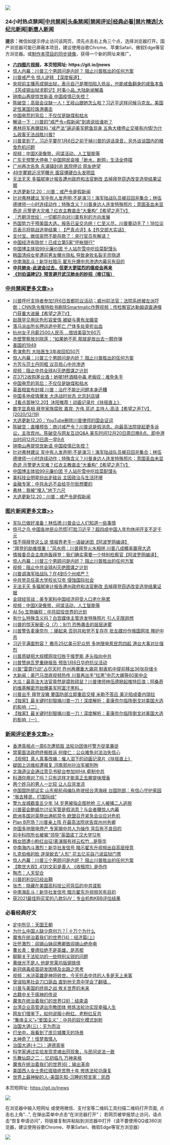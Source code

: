 ![](https://raw.githubusercontent.com/fqnews/bnews/master/64photo/fqnews-qr.jpg)

<div id="tt">
<h3>24小时热点禁闻|<a href="#%E4%B8%AD%E5%85%B1%E7%A6%81%E9%97%BB%E6%9B%B4%E5%A4%9A%E6%96%87%E7%AB%A0">中共禁闻</a>|<a href="#%E5%9B%BE%E7%89%87%E6%96%B0%E9%97%BB%E6%9B%B4%E5%A4%9A%E6%96%87%E7%AB%A0">头条禁闻</a>|<a href="#%E6%96%B0%E9%97%BB%E8%AF%84%E8%AE%BA%E6%9B%B4%E5%A4%9A%E6%96%87%E7%AB%A0">禁闻评论|<a href="#%E5%BF%85%E7%9C%8B%E7%BB%8F%E5%85%B8%E5%A5%BD%E6%96%87">经典必看|<a href="/video.md#%E7%A6%81%E7%89%87%E7%B2%BE%E9%80%89">禁片精选</a>|<a href="https://github.com/fqnews/djy/blob/master/gb/nf1351518.md#1">大纪元新闻</a>|<a href="https://github.com/fqnews/ntdtv/blob/master/gb/prog204.md#1">新唐人新闻</a></h3>
<div><b>提示：</b>微信如提示停止访问该网页，须先点击右上角三个点，选择浏览器打开。国产浏览器可能已屏蔽本项目，建议使用谷歌Chrome、苹果Safari、微软Edge等官方浏览器。或<a href="https://github.com/fqnews/bnews/blob/master/%E5%88%B6%E4%BD%9Cgit%E7%A6%81%E9%97%BB%E9%95%9C%E5%83%8F.md">制作本项目的同步镜像</a>，获得一个新的网址来推广。</div>
<ul>
<li><b><a href="http://d1.bdrive.tk/64.mp4" target="_blank">六四图片视频</a>，本页短网址: https://git.io/jnews</b></li>
<li><a href="/comments/20201221/1451894.md">惊人内幕：川普三个男顾问是内奸？ 阻止川普胜出的任何方案</a></li>
<li><a href="/cnnews/20201221/1451802.md">川普戒严令 惊人逆转 【深度报道】</a></li>
<li><a href="/bannedvideo/20201220/1451626.md">央视前主播芮成钢出狱，表示自己是哪怕陷入低谷，也能咸鱼翻身的咸鱼本鱼【芮成钢出狱求职记】时事小品_大陆新闻解毒</a></li>
<li><a href="/cbnews/20201221/1451840.md">钟南山再提惊世新语 中国疫情已失控？</a></li>
<li><a href="/cbnews/20201220/1451703.md">陈破空：高层会议缺一人！王岐山跟她怎么啦？习近平这样问候马克龙。美国定性某国珍珠港袭击</a></li>
<li><a href="/cbnews/20201221/1451927.md">中国电荒的背后：不仅仅是缺煤和枯水</a></li>
<li><a href="/ssgc/20201220/1451728.md">解读一下：川普的“戒严令=假新闻”到底说给谁听？</a></li>
<li><a href="/bannedvideo/20201220/1451718.md">弗林将军再爆猛料,“戒严法”逼迫美军鳄鱼现身,五角大楼停止交接有内情!为什么政客无法战胜川普?</a></li>
<li><a href="/bannedvideo/20201221/1452077.md">川普拿到了，习近平要在1月6日之前干掉川普的讲话录音，另外谈谈国内的粮食危机问题</a></li>
<li><a href="/comments/20201220/1451654.md">视频：中国X录像带，间谍活动，人工智能等</a></li>
<li><a href="/cnnews/20201221/1451921.md">广东无预警大停电？中国网民哀嚎「断水、断网」生活全停摆</a></li>
<li><a href="/cnnews/20201221/1451825.md">广州再次告急 东涌镇封闭 医院停诊 网友绝望</a></li>
<li><a href="/yule/20201221/1451816.md">49岁瞿颖近况罕曝光 面容僵硬白头发明显</a></li>
<li><a href="/topimagenews/20201221/1451863.md">无法无天 多猫腻审计报告遭州政府和法官删改 去掉拜登窃选改变选举结果证据</a></li>
<li><a href="/cbnews/20201220/1451735.md">大选更新12.20：川普：戒严令是假新闻</a></li>
<li><a href="/cbnews/20201221/1451834.md">针对弗林建议  军中有人发声明;不是演习！海军陆战队员被召回并集合；林伍德律师一小时连续动作；特殊含义？川普身边人连发特殊照片；意国圣血未显奇迹 示警更大灾难？红衣主教直击“大重构”【希望之声TV】</a></li>
<li><a href="/ssgc/20201221/1451859.md">〖兲朝浮世绘〗一切都在向对川普有利的方向发展</a></li>
<li><a href="/bannedvideo/20201220/1451625.md">外国势力干预美国大选，报告已呈交总统！仁至义尽，川普要动手了！18位议员表示将挑战选举结果｜【严真点评】&amp;【外交部大实话】</a></li>
<li><a href="/headline/20201221/1451847.md">支付宝、微信突然不能存款了：央行官员有解读？</a></li>
<li><a href="/cnnews/20201221/1451857.md">中国经济有隐忧！已成立第5家“坏帐银行”</a></li>
<li><a href="/cbnews/20201221/1451833.md">中国博主体验99元廉价团 千人站在雪中吃烩菜配馒头</a></li>
<li><a href="/yule/20201221/1451804.md">韩国清纯女星遭前男友曝光隐私 导致身败名裂无奈隐退</a></li>
<li><a href="/comments/20201221/1451917.md">中南海乱斗！新华社暗示 翟东升爆中共渗透内幕另有目的</a></li>
<li><b><a href="/comments/20200211/1275071.md" target="_blank">中共肺炎-此波会过去，但更大更猛烈的瘟疫会再来</a></b></li>
<li><b><a href="/comments/20200207/1272816.md" target="_blank">《刘伯温碑记》预言避开武汉肺炎的妙招（修订版）</a></b></li>
</ul>
</div>

<div class="catlist">
<h3><a href="/cbnews/" target="_blank">中共禁闻</a><span><a href="/cbnews/" target="_blank" rel="nofollow">更多文章>></a></span></h3>
<ul>
<li><a href="/cbnews/20201221/1452118.md" target="_blank">川普呼吁支持者参加1月6日首都抗议活动；威州前法官：法院系统被左派吓倒；CNN急令推特脸书删除Smartmatic作弊视频；传检察官达勒姆调查通俄门获重大进展【希望之声TV】</a></li>
<li><a href="/cbnews/20201221/1452108.md" target="_blank">赵薇罕见用灰色形容爱情 被疑与黄有龙婚变</a></li>
<li><a href="/cbnews/20201221/1452100.md" target="_blank">落马派出所长押运途中死亡 尸体多处骨折出血</a></li>
<li><a href="/cbnews/20201221/1452099.md" target="_blank">杭州女子月薪2500人民币 …借钱美容欠60万</a></li>
<li><a href="/cbnews/20201221/1452091.md" target="_blank">赤壁警察放刘晓莲：“如果她不死 那就是放出去一颗炸弹</a></li>
<li><a href="/cbnews/20201221/1452082.md" target="_blank">美国的1949</a></li>
<li><a href="/cbnews/20201221/1452081.md" target="_blank">愈演愈烈 大陆医生3年收回扣50万</a></li>
<li><a href="/comments/20201221/1451894.md" target="_blank">惊人内幕：川普三个男顾问是内奸？ 阻止川普胜出的任何方案</a></li>
<li><a href="/cbnews/20201221/1451978.md" target="_blank">方芳与范士丹同框 议员担心中共渗透</a></li>
<li><a href="/comments/20201221/1451945.md" target="_blank">视频：阻止中共全球AI灭绝图谋之计划</a></li>
<li><a href="/cbnews/20201221/1451929.md" target="_blank">花3万2收购茅台酒！她喝1杯酒精中毒 老板叹：难免失手</a></li>
<li><a href="/cbnews/20201221/1451927.md" target="_blank">中国电荒的背后：不仅仅是缺煤和枯水</a></li>
<li><a href="/cbnews/20201221/1451745.md" target="_blank">英首相宣布封城 川普：治疗不能比问题本身还糟</a></li>
<li><a href="/cbnews/20201221/1451915.md" target="_blank">中国多地疫情爆发 大连战时状态 北京封店铺</a></li>
<li><a href="/comments/20201221/1451903.md" target="_blank">【看点首映12.20】沐阳推荐！动画记录片《扶摇直上》</a></li>
<li><a href="/cbnews/20201221/1451900.md" target="_blank">数字显真相   拜登家族腐败  嘉宾: 方伟 蓝述 主持人:高洁【希望之声TV】(2020/12/19)</a></li>
<li><a href="/cbnews/20201221/1451871.md" target="_blank">大选更新12.20：YouTube删除川普律师的国会证词</a></li>
<li><a href="/cbnews/20201221/1451862.md" target="_blank">陈破空：直播预告：商讨戒严令？川普说是假消息。向最高法院提起更多诉讼，主攻宾州。陈破空与网友互动Q&amp;A 美东时间12月20日周日晚8点、即中港台时间12月21日周一早9点</a></li>
<li><a href="/cbnews/20201221/1451840.md" target="_blank">钟南山再提惊世新语 中国疫情已失控？</a></li>
<li><a href="/cbnews/20201221/1451834.md" target="_blank">针对弗林建议  军中有人发声明;不是演习！海军陆战队员被召回并集合；林伍德律师一小时连续动作；特殊含义？川普身边人连发特殊照片；意国圣血未显奇迹 示警更大灾难？红衣主教直击“大重构”【希望之声TV】</a></li>
<li><a href="/cbnews/20201221/1451833.md" target="_blank">中国博主体验99元廉价团 千人站在雪中吃烩菜配馒头</a></li>
<li><a href="/cbnews/20201221/1451806.md" target="_blank">美科技业明星纷出走硅谷 主因政治与生活环境</a></li>
<li><a href="/cbnews/20201221/1451793.md" target="_blank">金融专家：中共永远不会给华尔街想要的</a></li>
<li><a href="/cbnews/20201221/1451787.md" target="_blank">弗林：我被“埋入”地下六尺</a></li>
<li><a href="/cbnews/20201220/1451735.md" target="_blank">大选更新12.20：川普：戒严令是假新闻</a></li>

</ul>
</div>
<div class="catlist">
<h3><a href="/topimagenews/" target="_blank">图片新闻</a><span><a href="/topimagenews/" target="_blank" rel="nofollow">更多文章>></a></span></h3>
<ul>
<li><a href="/topimagenews/20201221/1452138.md" target="_blank">军队已做好准备！林伍德:川普会让人们知道一些事情</a></li>
<li><a href="/topimagenews/20201221/1452107.md" target="_blank">惊弓之鸟 中国各地民众恐慌|打脸习近平？超四成中国人年均休闲开支不足千元</a></li>
<li><a href="/topimagenews/20201221/1452098.md" target="_blank">怪不得拜登这么说 情报界老手一语破迷团【阿波罗网编译】</a></li>
<li><a href="/topimagenews/20201221/1452063.md" target="_blank">“拜登的劫难很重！”风水师：川普拜登火水相拼 川普八成概率赢得大选</a></li>
<li><a href="/topimagenews/20201221/1452024.md" target="_blank">情报委员会主席炮轰拜登：我们确实需要一个特别检察官【阿波罗网编译】</a></li>
<li><a href="/comments/20201221/1451894.md" target="_blank">惊人内幕：川普三个男顾问是内奸？ 阻止川普胜出的任何方案</a></li>
<li><a href="/comments/20201221/1451945.md" target="_blank">视频：阻止中共全球AI灭绝图谋之计划</a></li>
<li><a href="/topimagenews/20201221/1451914.md" target="_blank">川普调海军陆战队？在4到5个州戒严？</a></li>
<li><a href="/topimagenews/20201221/1451913.md" target="_blank">中共党员任英大学校长12年 侵蚀国际社会</a></li>
<li><a href="/topimagenews/20201221/1451863.md" target="_blank">无法无天 多猫腻审计报告遭州政府和法官删改 去掉拜登窃选改变选举结果证据</a></li>
<li><a href="/topimagenews/20201221/1451854.md" target="_blank">全球经贸战：美专家料中国经济将受人口老化拖累</a></li>
<li><a href="/comments/20201220/1451654.md" target="_blank">视频：中国X录像带，间谍活动，人工智能等</a></li>
<li><a href="/comments/20201220/1451637.md" target="_blank">AI 5g 生物编程：中共奴役世界的计划</a></li>
<li><a href="/topimagenews/20201220/1451560.md" target="_blank">有什么特殊含义吗？白宫媒体主管连发特殊照片 引人无限遐想</a></li>
<li><a href="/comments/20201220/1451520.md" target="_blank">川普的惊天秘密-Q（7）：9/11 恐怖袭击的层层迷雾</a></li>
<li><a href="/topimagenews/20201220/1451365.md" target="_blank">川普警告麦康奈尔 ：硬起来 否则共和党不复存在 批左媒炒作俄国网攻 掩护中共</a></li>
<li><a href="/topimagenews/20201220/1451283.md" target="_blank">习近平满面愁容？ 撒币25亿美元犯众怒 多地限电惹民怨四起 港台大事对比强烈</a></li>
<li><a href="/topimagenews/20201220/1451269.md" target="_blank">川普质疑把大规模网攻归咎于俄罗斯 矛头指向中共</a></li>
<li><a href="/topimagenews/20201220/1451220.md" target="_blank">川普赞纳瓦罗重磅报告 预告1月6日华府抗议活动</a></li>
<li><a href="/topimagenews/20201220/1451218.md" target="_blank">川普“雷霆行动”占尽天时 乔州再爆重大漏洞 制表机中提前移出36张存储卡</a></li>
<li><a href="/topimagenews/20201219/1451143.md" target="_blank">大新闻：奥巴马泄底视频热传 川普再出手“拉黑”中芯大疆等60家中企</a></li>
<li><a href="/comments/20201219/1450887.md" target="_blank">大瓜！最高法大法官竟然是腐败硕鼠？川普律师林伍德掀起推特巨浪；阿桑奇的维基解密开始爆美军阿富汗黑料…</a></li>
<li><a href="/topimagenews/20201219/1451053.md" target="_blank">川普出手 拜登没辙 要国防部立即重启交接 米勒不答应 美沦陷成委内瑞拉</a></li>
<li><a href="/comments/20201219/1450987.md" target="_blank">【独家】最关键时刻狠捅川普一刀！深度解析：麦康奈尔临阵倒戈对美国大选的影响（二）</a></li>
<li><a href="/comments/20201219/1450990.md" target="_blank">【独家】最关键时刻狠捅川普一刀！深度解析：麦康奈尔临阵倒戈对美国大选的影响（一）</a></li>

</ul>
</div>
<div class="catlist">
<h3><a href="/comments/" target="_blank">新闻评论</a><span><a href="/comments/" target="_blank" rel="nofollow">更多文章>></a></span></h3>
<ul>
<li><a href="/comments/20201221/1452150.md" target="_blank">香港真相点一周6次遭损毁 法轮功团体吁警方捉拿暴徒</a></li>
<li><a href="/comments/20201221/1452147.md" target="_blank">禁蒙面法政府终极胜诉 何俊仁：公众难免对法治失信心</a></li>
<li><a href="/comments/20201221/1452145.md" target="_blank">【视频】真人真事改编：催人泪下的动画记录片《扶摇直上》</a></li>
<li><a href="/comments/20201221/1452136.md" target="_blank">疑因上访维权遭报复 河南郑州孙治军被刑拘</a></li>
<li><a href="/comments/20201221/1452131.md" target="_blank">北海道议会通过意见书挺台参加WHA 牵制中共</a></li>
<li><a href="/comments/20201221/1452130.md" target="_blank">料酒你用对了吗？只有这样才能真正去腥提味增香</a></li>
<li><a href="/comments/20201221/1452119.md" target="_blank">两个姓马的男人一比较 让人后背发凉</a></li>
<li><a href="/comments/20201221/1452112.md" target="_blank">中国国防部证实 山东舰航母编队昨驶经台湾海峡 台国防部：有信心守护家园</a></li>
<li><a href="/comments/20201221/1452111.md" target="_blank">“我去移民，打国际线”</a></li>
<li><a href="/comments/20201221/1452110.md" target="_blank">警九龙城截查五少年 14 岁男被指企图抢枪 三人被捕二人逃脱</a></li>
<li><a href="/comments/20201221/1452109.md" target="_blank">川普密会鲍威尔讨论军管是假消息？与会者曝惊人内幕</a></li>
<li><a href="/comments/20201221/1452092.md" target="_blank">欧洲多国对英祭出通航禁令 欧盟召开紧急会议应对危机</a></li>
<li><a href="/comments/20201221/1452088.md" target="_blank">Plan B开场？川普亲上阵 在最高法院状告宾州州务卿</a></li>
<li><a href="/comments/20201221/1452046.md" target="_blank">中国多地限电停产 专家揭中共人为操作 背后有不良目的</a></li>
<li><a href="/comments/20201221/1452045.md" target="_blank">前中科院所长被揭“领导”英国诺丁汉大学12年</a></li>
<li><a href="/comments/20201221/1452044.md" target="_blank">韩女团遭小粉红出征!表演服有祥云松竹…是辱华</a></li>
<li><a href="/comments/20201221/1452023.md" target="_blank">中南海内斗激烈！新华社发信号 暗示翟东升视频出自高层授意</a></li>
<li><a href="/comments/20201221/1452022.md" target="_blank">扎克伯格的脸 逐渐蜕去“人形” 花五亿买自己进监狱门票</a></li>
<li><a href="/comments/20201221/1451894.md" target="_blank">惊人内幕：川普三个男顾问是内奸？ 阻止川普胜出的任何方案</a></li>
<li><a href="/comments/20201221/1451993.md" target="_blank">【欺世大观】41刘文彩是善人 《收租院》是伪作</a></li>
<li><a href="/comments/20201221/1451992.md" target="_blank">陶杰：人天契合</a></li>
<li><a href="/comments/20201221/1451991.md" target="_blank">川普的利剑已经出鞘</a></li>
<li><a href="/comments/20201221/1451990.md" target="_blank">张杰：隐藏在美国高科技公司背后的中共谍影</a></li>
<li><a href="/comments/20201221/1451981.md" target="_blank">中南海乱斗！新华社发信号 暗示翟东升视频另有目的</a></li>
<li><a href="/comments/20201221/1451970.md" target="_blank">获2021最佳购买奖的八款SUV：专业机构KBB评估结果</a></li>

</ul>
</div>

<div class="catlist">
<h3>必看经典好文</h3>
<ul>
<li><a href="/tculture/xiulian/20151111/470021.md" target="_blank">定中所见：天国王朝</a></li>
<li><a href="/ssgc/20200715/1360940.md" target="_blank">为什么中国人缺少原创力？| 十万个为什么</a></li>
<li><a href="/topimagenews/20180605/953415.md" target="_blank">魔鬼在统治着我们的世界(14)：经济篇(上)</a></li>
<li><a href="/cbnews/20200727/1366904.md" target="_blank">壮怀激烈：阎锡山妹阎惠卿致阎锡山绝命电</a></li>
<li><a href="/comments/20180726/727420.md" target="_blank">曹长青：曼德拉绝不是英雄，是恶棍</a></li>
<li><a href="/comments/20190417/1114875.md" target="_blank">聊聊关于法轮功的一些特别尖锐的问题</a></li>
<li><a href="/lifebaike/20190522/1131765.md" target="_blank">黄继光不是人 他是党莱坞版钢铁侠</a></li>
<li><a href="/comments/20200917/1029129.md" target="_blank">新冠病毒疫苗研发困境及出路之思考</a></li>
<li><a href="/comments/20200623/1273653.md" target="_blank">视频：水浒英雄是神将转世，今天抗击中共的人多是天上来客</a></li>
<li><a href="/topimagenews/20200928/1404412.md" target="_blank">曾误陷黑社会刀口舔血 直到他无意中学会了翻墙&#8230;</a></li>
<li><a href="/comments/20200908/1392488.md" target="_blank">川普与美国的终局之战 攸关世界的未来</a></li>
<li><a href="/ccpdope/20200531/1337409.md" target="_blank">古籍中关于瘟神的传说</a></li>
<li><a href="/comments/20181228/1054609.md" target="_blank">魔鬼在统治着我们的世界(28)：结束语</a></li>
<li><a href="/comments/20200528/1335859.md" target="_blank">台湾企业高管退出宗教团体 修炼法轮功实现幸福人生</a></li>
<li><a href="/comments/20200712/1359630.md" target="_blank">网友们借鉴下，如何说服小粉红、老粉红反共</a></li>
<li><a href="/comments/20201007/1409565.md" target="_blank">“集体主义”+“爱国主义”：中共的奴化模式剖析</a></li>
<li><a href="/cbnews/20180309/912114.md" target="_blank">治国大道(三)：无为而治</a></li>
<li><a href="/comments/20201015/1414242.md" target="_blank">打坐中，我看到了庞贝城覆灭的场景</a></li>
<li><a href="/ccpdope/20200907/1392129.md" target="_blank">太神奇了！怪梦救情人</a></li>
<li><a href="/cbnews/20180318/916241.md" target="_blank">治国大道(十二)：道德真鉴</a></li>
<li><a href="/comments/20200921/1400587.md" target="_blank">科学家通过实验发现灵魂出窍现象，与民间说法一致</a></li>
<li><a href="/tculture/20170711/790081.md" target="_blank">乐舞仙踪之二： 忆初临凡 万神来格</a></li>
<li><a href="/topimagenews/20180524/947358.md" target="_blank">魔鬼在统治着我们的世界(6)：输出革命</a></li>
<li><a href="/comments/20190126/1070164.md" target="_blank">美国西人女士患红斑狼疮苦熬十年 修炼法轮功康复</a></li>
<li><a href="/comments/20200605/783244.md" target="_blank">世界上最神秘的人-美国先知-沉睡的预言家：凯西</a></li>

</ul>
</div>

本页短网址: https://git.io/jnews

![](https://raw.githubusercontent.com/fqnews/bnews/master/64photo/fqnews-qr.jpg)

在浏览器中输入短网址 或使用微信、支付宝等二维码工具扫描二维码打开页面, 点击右上角"...", 在弹出菜单中点击“在浏览器打开”； 若网页被举报禁止访问，请点击“恢复申请访问”，将链接复制并粘贴到浏览器中打开（请不要使用QQ或360浏览器，建议使用谷歌Chrome、苹果Safari、微软Edge等官方浏览器）

![](https://raw.githubusercontent.com/fqnews/bnews/master/64photo/wx.jpg)